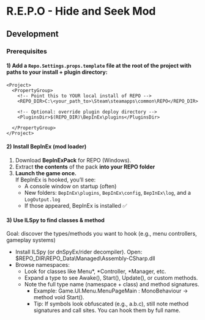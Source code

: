 # R.E.P.O - Hide and Seek Mod

## Development

### Prerequisites

#### 1) Add a `Repo.Settings.props.template` file at the root of the project with paths to your install + plugin directory:

```
<Project>
  <PropertyGroup>
    <!-- Point this to YOUR local install of REPO -->
    <REPO_DIR>C:\<your_path_to>\Steam\steamapps\common\REPO</REPO_DIR>

    <!-- Optional: override plugin deploy directory -->
    <PluginsDir>$(REPO_DIR)\BepInEx\plugins</PluginsDir>

  </PropertyGroup>
</Project>
```

#### 2) Install BepInEx (mod loader)

1. Download **BepInExPack** for REPO (Windows).
2. Extract **the contents** of the pack **into your REPO folder**
3. **Launch the game once.**  
   If BepInEx is hooked, you’ll see:
    - A console window on startup (often)
    -  New folders: `BepInEx\plugins`, `BepInEx\config`, `BepInEx\log`, and a `LogOutput.log`
    -  If those appeared, BepInEx is installed ✅

#### 3) Use ILSpy to find classes & method

Goal: discover the types/methods you want to hook (e.g., menu controllers, gameplay systems)

- Install ILSpy (or dnSpyEx/rider decompiler).
  Open:
  $REPO_DIR\REPO_Data\Managed\Assembly-CSharp.dll
- Browse namespaces:
  - Look for classes like Menu*, *Controller, \*Manager, etc.
  - Expand a type to see Awake(), Start(), Update(), or custom methods.
  - Note the full type name (namespace + class) and method signatures.
    - Example: Game.UI.Menu.MenuPageMain : MonoBehaviour → method void Start().
    - Tip: If symbols look obfuscated (e.g., a.b.c), still note method signatures and call sites. You can hook them by full name.
